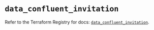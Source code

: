 # `data_confluent_invitation`

Refer to the Terraform Registry for docs: [`data_confluent_invitation`](https://registry.terraform.io/providers/confluentinc/confluent/2.9.0/docs/data-sources/invitation).
